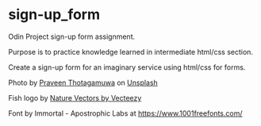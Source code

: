 # sign-up_form

Odin Project sign-up form assignment.

Purpose is to practice knowledge learned in intermediate html/css section.

Create a sign-up form for an imaginary service using html/css for forms.


Photo by <a href="https://unsplash.com/@biscket?utm_source=unsplash&utm_medium=referral&utm_content=creditCopyText">Praveen Thotagamuwa</a> on <a href="https://unsplash.com/photos/jEqyV_rumuU?utm_source=unsplash&utm_medium=referral&utm_content=creditCopyText">Unsplash</a>
  
  

  Fish logo by <a href="https://www.vecteezy.com/free-vector/nature">Nature Vectors by Vecteezy</a>

  Font by Immortal - Apostrophic Labs at https://www.1001freefonts.com/ 
